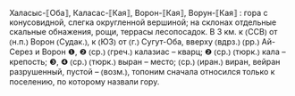 ---
---

Халасыс-⟦Оба⟧, Каласас-⟦Кая⟧, Ворон-⟦Кая⟧, Ворун-⟦Кая⟧
: гора с конусовидной, слегка округленной вершиной; на склонах отдельные скальные обнажения, рощи, террасы лесопосадок. В 3 км. к ⦅ССВ⦆ от ⦅н.п.⦆ Ворон ⦅Судак.⦆, к ⦅ЮЗ⦆ от ⦅г.⦆ Сугут-Оба, вверху ⦅вдрз.⦆ ⦅рр.⦆ Ай-Серез и Ворон ❶, ❷ ⦅ср.⦆ ⦅греч.⦆ калазиас – кварц; ❷ ⦅ср.⦆ ⦅тюрк.⦆ кала – крепость; ❸, ❹ ⦅ср.⦆ ⦅тюрк.⦆ выран – место; ⦅ср.⦆ ⦅иран.⦆ виран, вейран разрушенный, пустой – ⦅возм.⦆, топоним сначала относился только к поселению, по которому назвали гору.
